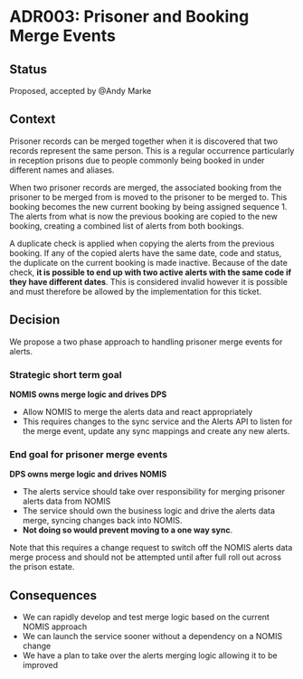 # ADR003: Prisoner and Booking Merge Events

## Status

Proposed, accepted by @Andy Marke

## Context

Prisoner records can be merged together when it is discovered that two records represent the same person. This is a regular occurrence particularly in reception prisons due to people commonly being booked in under different names and aliases.

When two prisoner records are merged, the associated booking from the prisoner to be merged from is moved to the prisoner to be merged to. This booking becomes the new current booking by being assigned sequence 1. The alerts from what is now the previous booking are copied to the new booking, creating a combined list of alerts from both bookings.

A duplicate check is applied when copying the alerts from the previous booking. If any of the copied alerts have the same date, code and status, the duplicate on the current booking is made inactive. Because of the date check, **it is possible to end up with two active alerts with the same code if they have different dates**. This is considered invalid however it is possible and must therefore be allowed by the implementation for this ticket.

## Decision

We propose a two phase approach to handling prisoner merge events for alerts.

### Strategic short term goal

**NOMIS owns merge logic and drives DPS**

- Allow NOMIS to merge the alerts data and react appropriately
- This requires changes to the sync service and the Alerts API to listen for the merge event, update any sync mappings and create any new alerts.

### End goal for prisoner merge events

**DPS owns merge logic and drives NOMIS**

- The alerts service should take over responsibility for merging prisoner alerts data from NOMIS
- The service should own the business logic and drive the alerts data merge, syncing changes back into NOMIS.
- **Not doing so would prevent moving to a one way sync**.

Note that this requires a change request to switch off the NOMIS alerts data merge process and should not be attempted until after full roll out across the prison estate.

## Consequences

- We can rapidly develop and test merge logic based on the current NOMIS approach
- We can launch the service sooner without a dependency on a NOMIS change
- We have a plan to take over the alerts merging logic allowing it to be improved
